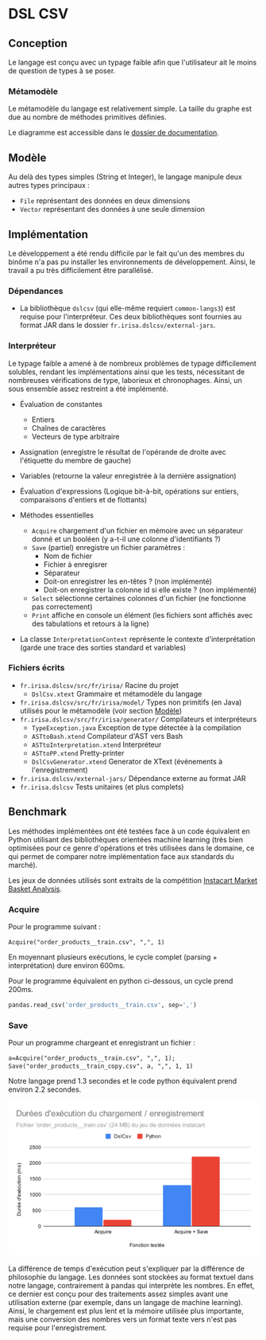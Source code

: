 # DSL CSV

## Conception

Le langage est conçu avec un typage faible afin que l'utilisateur ait le moins de question de types à se poser.

### Métamodèle

Le métamodèle du langage est relativement simple. La taille du graphe est due au nombre de méthodes primitives définies.

Le diagramme est accessible dans le [dossier de documentation](doc/dslCsv%20class%20diagram.svg).

## Modèle

Au delà des types simples (String et Integer), le langage manipule deux autres types principaux :

* `File` représentant des données en deux dimensions
* `Vector` représentant des données à une seule dimension

## Implémentation

Le développement a été rendu difficile par le fait qu'un des membres du binôme n'a pas pu installer les environnements de développement. Ainsi, le travail a pu très difficilement être parallélisé.

### Dépendances

* La bibliothèque `dslcsv` (qui elle-même requiert `common-langs3`) est requise pour l'interpréteur. Ces deux bibliothèques sont fournies au format JAR dans le dossier `fr.irisa.dslcsv/external-jars`.

### Interpréteur

Le typage faible a amené à de nombreux problèmes de typage difficilement solubles, rendant les implémentations ainsi que les tests, nécessitant de nombreuses vérifications de type, laborieux et chronophages. Ainsi, un sous ensemble assez restreint a été implémenté.

* Évaluation de constantes
    * Entiers
    * Chaînes de caractères
    * Vecteurs de type arbitraire
* Assignation (enregistre le résultat de l'opérande de droite avec l'étiquette du membre de gauche)
* Variables (retourne la valeur enregistrée à la dernière assignation)
* Évaluation d'expressions (Logique bit-à-bit, opérations sur entiers, comparaisons d'entiers et de flottants)
* Méthodes essentielles
    * `Acquire` chargement d'un fichier en mémoire avec un séparateur donné et un booléen (y a-t-il une colonne d'identifiants ?)
    * `Save` (partiel) enregistre un fichier paramètres :
        * Nom de fichier
        * Fichier à enregisrer
        * Séparateur
        * Doit-on enregistrer les en-têtes ? (non implémenté)
        * Doit-on enregistrer la colonne id si elle existe ? (non implémenté)
    * `Select` sélectionne certaines colonnes d'un fichier (ne fonctionne pas correctement)
    * `Print` affiche en console un élément (les fichiers sont affichés avec des tabulations et retours à la ligne)


* La classe `InterpretationContext` représente le contexte d'interprétation (garde une trace des sorties standard et variables)

### Fichiers écrits

* `fr.irisa.dslcsv/src/fr/irisa/` Racine du projet
    * `DslCsv.xtext` Grammaire et métamodèle du langage
* `fr.irisa.dslcsv/src/fr/irisa/model/` Types non primitifs (en Java) utilisés pour le métamodèle (voir section [Modèle](#modèle))
* `fr.irisa.dslcsv/src/fr/irisa/generator/` Compilateurs et interpréteurs
    * `TypeException.java` Exception de type détectée à la compilation
    * `ASTtoBash.xtend` Compilateur d'AST vers Bash
    * `ASTtoInterpretation.xtend` Interpréteur
    * `ASTtoPP.xtend` Pretty-printer
    * `DslCsvGenerator.xtend` Generator de XText (événements à l'enregistrement)
* `fr.irisa.dslcsv/external-jars/` Dépendance externe au format JAR
* `fr.irisa.dslcsv` Tests unitaires (et plus complets)

## Benchmark

Les méthodes implémentées ont été testées face à un code équivalent en Python utilisant des bibliothèques orientées machine learning (très bien optimisées pour ce genre d'opérations et très utilisées dans le domaine, ce qui permet de comparer notre implémentation face aux standards du marché).

Les jeux de données utilisés sont extraits de la compétition [Instacart Market Basket Analysis](https://www.kaggle.com/c/instacart-market-basket-analysis).

### Acquire

Pour le programme suivant :

```
Acquire("order_products__train.csv", ",", 1)
```

En moyennant plusieurs exécutions, le cycle complet (parsing + interprétation) dure environ 600ms.

Pour le programme équivalent en python ci-dessous, un cycle prend 200ms.

```py
pandas.read_csv('order_products__train.csv', sep=',')
```

### Save

Pour un programme chargeant et enregistrant un fichier :

```
a=Acquire("order_products__train.csv", ",", 1);
Save("order_products__train_copy.csv", a, ",", 1, 1)
```

Notre langage prend 1.3 secondes et le code python équivalent prend environ 2.2 secondes.

![Durées d'exécution](doc/durations.svg)

La différence de temps d'exécution peut s'expliquer par la différence de philosophie du langage. Les données sont stockées au format textuel dans notre langage, contrairement à pandas qui interprète les nombres. En effet, ce dernier est conçu pour des traitements assez simples avant une utilisation externe (par exemple, dans un langage de machine learning). Ainsi, le chargement est plus lent et la mémoire utilisée plus importante, mais une conversion des nombres vers un format texte vers n'est pas requise pour l'enregistrement.


